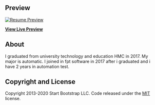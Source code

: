 
## Preview

[![Resume Preview](https://assets.startbootstrap.com/img/screenshots/themes/resume.png)](https://github.com/lephatsr23resume/)

**[View Live Preview](https://github.com/lephatsr23resume/)**


## About

I graduated from university technology and education HMC in 2017. My major is automatic. I joined in fpt software in 2017 after i graduated and i have 2 years in automation test. 

## Copyright and License

Copyright 2013-2020 Start Bootstrap LLC. Code released under the [MIT](https://github.com/StartBootstrap/startbootstrap-resume/blob/gh-pages/LICENSE) license.
